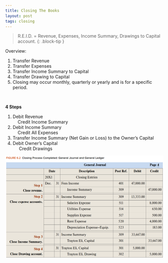 ```yaml
---
title: Closing The Books
layout: post
tags: closing
---
```


> R.E.I.D. = Revenue, Expenses, Income Summary, Drawings to Capital account.
{: .block-tip }

Overview:   
1. Transfer Revenue 
2. Transfer Expenses   
3. Transfer Income Summary to Capital
4. Transfer Drawing to Capital
5. Closing may occur monthly, quarterly or yearly and is for a specific period.  
<br>

**4 Steps**    

1. Debit Revenue<br>&nbsp;&nbsp;&nbsp;&nbsp;Credit Income Summary  
2. Debit Income Summary<br>&nbsp;&nbsp;&nbsp;&nbsp;Credit All Expenses  
3. Transfer Income Summary (Net Gain or Loss) to the Owner’s Capital  
4. Debit Owner’s Capital<br>&nbsp;&nbsp;&nbsp;&nbsp; Credit Drawings  

![](/assets/mc-graw-accounting-course/images/closing.fig.6.2.all.4.steps.png)
